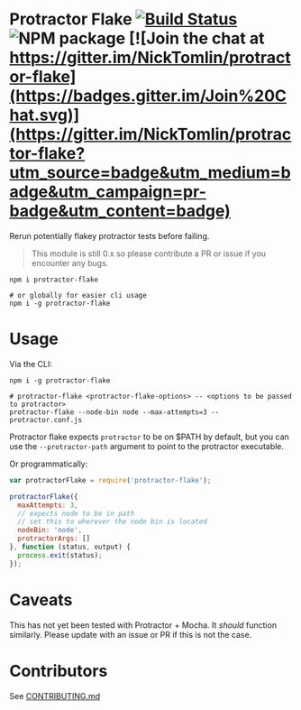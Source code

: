 Protractor Flake [![Build Status](http://img.shields.io/travis/NickTomlin/protractor-flake/master.svg?style=flat)](https://travis-ci.org/NickTomlin/protractor-flake) ![NPM package](https://img.shields.io/npm/v/protractor-flake.svg) [![Join the chat at https://gitter.im/NickTomlin/protractor-flake](https://badges.gitter.im/Join%20Chat.svg)](https://gitter.im/NickTomlin/protractor-flake?utm_source=badge&utm_medium=badge&utm_campaign=pr-badge&utm_content=badge)
===

Rerun potentially flakey protractor tests before failing.

> This module is still 0.x so please contribute a PR or issue if you encounter any bugs.

```shell
npm i protractor-flake

# or globally for easier cli usage
npm i -g protractor-flake
```

# Usage

Via the CLI:

```shell
npm i -g protractor-flake

# protractor-flake <protractor-flake-options> -- <options to be passed to protractor>
protractor-flake --node-bin node --max-attempts=3 -- protractor.conf.js
```

Protractor flake expects `protractor` to be on $PATH by default, but you can use the `--protractor-path` argument to point to the protractor executable.

Or programmatically:

```javascript
var protractorFlake = require('protractor-flake');

protractorFlake({
  maxAttempts: 3,
  // expects node to be in path
  // set this to wherever the node bin is located
  nodeBin: 'node',
  protractorArgs: []
}, function (status, output) {
  process.exit(status);
});

```

# Caveats

This has not yet been tested with Protractor + Mocha. It _should_ function similarly. Please update with an issue or PR if this is not the case.

# Contributors

See [CONTRIBUTING.md](CONTRIBUTING.md)
